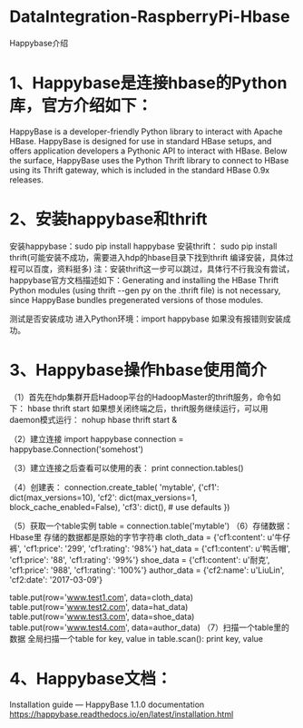 # DataIntegration-RaspberryPi-Hbase

Happybase介绍

# 1、Happybase是连接hbase的Python库，官方介绍如下：

HappyBase is a developer-friendly Python library to interact with Apache HBase. HappyBase is designed for use in standard HBase setups, and offers application developers a Pythonic API to interact with HBase. Below the surface, HappyBase uses the Python Thrift library to connect to HBase using its Thrift gateway, which is included in the standard HBase 0.9x releases.

# 2、安装happybase和thrift

安装happybase：sudo pip install happybase
安装thrift： sudo pip install thrift(可能安装不成功，需要进入hdp的hbase目录下找到thrift 编译安装，具体过程可以百度，资料挺多)
注：安装thrift这一步可以跳过，具体行不行我没有尝试，happybase官方文档描述如下：Generating and installing the HBase Thrift Python modules (using thrift --gen py on the .thrift file) is not necessary, since HappyBase bundles pregenerated versions of those modules.


测试是否安装成功
进入Python环境：import happybase
如果没有报错则安装成功。


# 3、Happybase操作hbase使用简介

（1）首先在hdp集群开启Hadoop平台的HadoopMaster的thrift服务，命令如下：
hbase thrift start
如果想关闭终端之后，thrift服务继续运行，可以用daemon模式运行：
nohup hbase thrift start &

（2）建立连接
import happybase
connection = happybase.Connection('somehost')

（3）建立连接之后查看可以使用的表：
print connection.tables()

（4）创建表：
connection.create_table(
    'mytable',
    {'cf1': dict(max_versions=10),
     'cf2': dict(max_versions=1, block_cache_enabled=False),
     'cf3': dict(),  # use defaults
    })

（5）获取一个table实例
table = connection.table('mytable')
（6）存储数据：Hbase里 存储的数据都是原始的字节字符串
cloth_data = {'cf1:content': u'牛仔裤', 'cf1:price': '299', 'cf1:rating': '98%'}
hat_data = {'cf1:content': u'鸭舌帽', 'cf1:price': '88', 'cf1:rating': '99%'}
shoe_data = {'cf1:content': u'耐克', 'cf1:price': '988', 'cf1:rating': '100%'}
author_data = {'cf2:name': u'LiuLin', 'cf2:date': '2017-03-09'}

table.put(row='www.test1.com', data=cloth_data)
table.put(row='www.test2.com', data=hat_data)
table.put(row='www.test3.com', data=shoe_data)
table.put(row='www.test4.com', data=author_data)
（7）扫描一个table里的数据
 全局扫描一个table
for key, value in table.scan():
    print key, value


# 4、Happybase文档：
Installation guide — HappyBase 1.1.0 documentation  https://happybase.readthedocs.io/en/latest/installation.html
